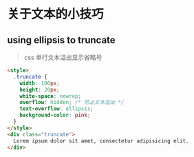 # 关于文本的小技巧



## using ellipsis to truncate

> css 单行文本溢出显示省略号

```html
<style>
  .truncate {
    width: 100px;
    height: 20px;
    white-space: nowrap;
    overflow: hidden; /* 防止文本溢出 */
    text-overflow: ellipsis;
    background-color: pink;
  }
</style>
<div class="truncate">
  Lorem ipsum dolor sit amet, consectetur adipisicing elit.
</div>
```

